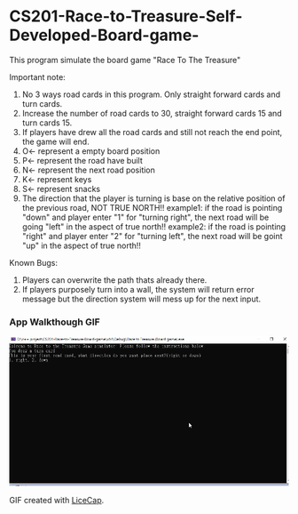 # CS201-Race-to-Treasure-Self-Developed-Board-game-

This program simulate the board game "Race To The Treasure"

Important note:
1. No 3 ways road cards in this program. Only straight forward cards and turn cards.
2. Increase the number of road cards to 30, straight forward cards 15 and turn cards 15.
3. If players have drew all the road cards and still not reach the end point, the game will end.
4. O<- represent a empty board position 
5. P<- represent the road have built
6. N<- represent the next road position
7. K<- represent keys
8. S<- represent snacks
9. The direction that the player is turning is base on the relative position of the previous road, NOT TRUE NORTH!!
example1: if the road is pointing "down" and player enter "1" for "turning right", the next road will be going "left" in the aspect of true north!!
example2: if the road is pointing "right" and player enter "2" for "turning left", the next road will be goint "up" in the aspect of true north!!

Known Bugs:
1. Players can overwrite the path thats already there.
2. If players purposely turn into a wall, the system will return error message but the direction system will mess up for the next input.


### App Walkthough GIF

<img src='walkthrough.gif' title='Video Walkthrough' width='' alt='Video Walkthrough' />

GIF created with [LiceCap](http://www.cockos.com/licecap/).
